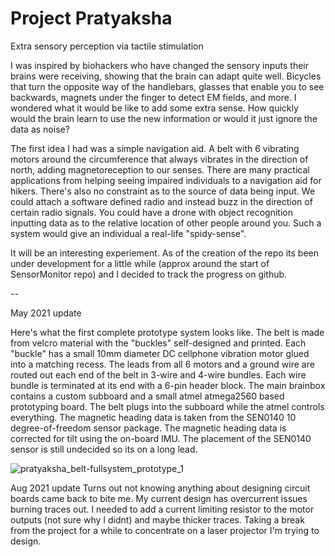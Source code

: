 # Project Pratyaksha
 Extra sensory perception via tactile stimulation


I was inspired by biohackers who have changed the sensory inputs their brains were receiving, showing that the brain can adapt quite well. Bicycles that turn the opposite way of the handlebars, glasses that enable you to see backwards, magnets under the finger to detect EM fields, and more. I wondered what it would be like to add some extra sense. How quickly would the brain learn to use the new information or would it just ignore the data as noise? 

The first idea I had was a simple navigation aid. A belt with 6 vibrating motors around the circumference that always vibrates in the direction of north, adding magnetoreception to our senses. There are many practical applications from helping seeing impaired individuals to a navigation aid for hikers. There's also no constraint as to the source of data being input. We could attach a software defined radio and instead buzz in the direction of certain radio signals. You could have a drone with object recognition inputting data as to the relative location of other people around you. Such a system would give an individual a real-life "spidy-sense".

It will be an interesting experiement. As of the creation of the repo its been under development for a little while (approx around the start of SensorMonitor repo) and I decided to track the progress on github.

--

May 2021 update

Here's what the first complete prototype system looks like. The belt is made from velcro material with the "buckles" self-designed and printed. Each "buckle" has a small 10mm diameter DC cellphone vibration motor glued into a matching recess. The leads from all 6 motors and a ground wire are routed out each end of the belt in 3-wire and 4-wire bundles. Each wire bundle is terminated at its end with a 6-pin header block. The main brainbox contains a custom subboard and a small atmel atmega2560 based prototyping board. The belt plugs into the subboard while the atmel controls everything. The magnetic heading data is taken from the SEN0140 10 degree-of-freedom sensor package. The magnetic heading data is corrected for tilt using the on-board IMU. The placement of the SEN0140 sensor is still undecided so its on a long lead. 

![pratyaksha_belt-fullsystem_prototype_1](https://user-images.githubusercontent.com/10580033/117729590-e97afd00-b19f-11eb-87e9-2b2f864d2289.jpeg)

Aug 2021 update
Turns out not knowing anything about designing circuit boards came back to bite me. My current design has overcurrent issues burning traces out. I needed to add a current limiting resistor to the motor outputs (not sure why I didnt) and maybe thicker traces. Taking a break from the project for a while to concentrate on a laser projector I'm trying to design.
